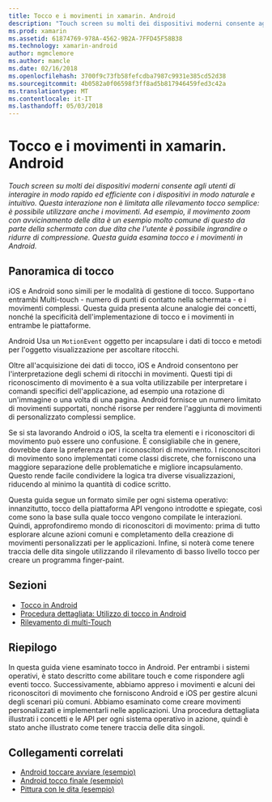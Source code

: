 ```yaml
---
title: Tocco e i movimenti in xamarin. Android
description: "Touch screen su molti dei dispositivi moderni consente agli utenti di interagire in modo rapido ed efficiente con i dispositivi in modo naturale e intuitivo. Questa interazione non è limitata alle rilevamento tocco semplice: è possibile utilizzare anche i movimenti. Ad esempio, il movimento zoom con avvicinamento delle dita è un esempio molto comune di questo da parte della schermata con due dita che l'utente è possibile ingrandire o ridurre di compressione. Questa guida esamina tocco e i movimenti in Android."
ms.prod: xamarin
ms.assetid: 61874769-978A-4562-9B2A-7FFD45F58B38
ms.technology: xamarin-android
author: mgmclemore
ms.author: mamcle
ms.date: 02/16/2018
ms.openlocfilehash: 3700f9c73fb58fefcdba7987c9931e385cd52d38
ms.sourcegitcommit: 4b0582a0f06598f3ff8ad5b817946459fed3c42a
ms.translationtype: MT
ms.contentlocale: it-IT
ms.lasthandoff: 05/03/2018
---
```

# <a name="touch-and-gestures-in-xamarinandroid"></a>Tocco e i movimenti in xamarin. Android

_Touch screen su molti dei dispositivi moderni consente agli utenti di interagire in modo rapido ed efficiente con i dispositivi in modo naturale e intuitivo. Questa interazione non è limitata alle rilevamento tocco semplice: è possibile utilizzare anche i movimenti. Ad esempio, il movimento zoom con avvicinamento delle dita è un esempio molto comune di questo da parte della schermata con due dita che l'utente è possibile ingrandire o ridurre di compressione. Questa guida esamina tocco e i movimenti in Android._

## <a name="touch-overview"></a>Panoramica di tocco

iOS e Android sono simili per le modalità di gestione di tocco. Supportano entrambi Multi-touch - numero di punti di contatto nella schermata - e i movimenti complessi. Questa guida presenta alcune analogie dei concetti, nonché la specificità dell'implementazione di tocco e i movimenti in entrambe le piattaforme.

Android Usa un `MotionEvent` oggetto per incapsulare i dati di tocco e metodi per l'oggetto visualizzazione per ascoltare ritocchi.

Oltre all'acquisizione dei dati di tocco, iOS e Android consentono per l'interpretazione degli schemi di ritocchi in movimenti. Questi tipi di riconoscimento di movimento è a sua volta utilizzabile per interpretare i comandi specifici dell'applicazione, ad esempio una rotazione di un'immagine o una volta di una pagina. Android fornisce un numero limitato di movimenti supportati, nonché risorse per rendere l'aggiunta di movimenti di personalizzato complessi semplice.

Se si sta lavorando Android o iOS, la scelta tra elementi e i riconoscitori di movimento può essere uno confusione. È consigliabile che in genere, dovrebbe dare la preferenza per i riconoscitori di movimento. I riconoscitori di movimento sono implementati come classi discrete, che forniscono una maggiore separazione delle problematiche e migliore incapsulamento. Questo rende facile condividere la logica tra diverse visualizzazioni, riducendo al minimo la quantità di codice scritto.

Questa guida segue un formato simile per ogni sistema operativo: innanzitutto, tocco della piattaforma API vengono introdotte e spiegate, così come sono la base sulla quale tocco vengono compilate le interazioni. Quindi, approfondiremo mondo di riconoscitori di movimento: prima di tutto esplorare alcune azioni comuni e completamento della creazione di movimenti personalizzati per le applicazioni. Infine, si noterà come tenere traccia delle dita singole utilizzando il rilevamento di basso livello tocco per creare un programma finger-paint.

## <a name="sections"></a>Sezioni

-  [Tocco in Android](~/android/app-fundamentals/touch/android-touch-walkthrough.md)
-  [Procedura dettagliata: Utilizzo di tocco in Android](~/android/app-fundamentals/touch/android-touch-walkthrough.md)
-  [Rilevamento di multi-Touch](touch-tracking.md)

## <a name="summary"></a>Riepilogo

In questa guida viene esaminato tocco in Android. Per entrambi i sistemi operativi, è stato descritto come abilitare touch e come rispondere agli eventi tocco. Successivamente, abbiamo appreso i movimenti e alcuni dei riconoscitori di movimento che forniscono Android e iOS per gestire alcuni degli scenari più comuni. Abbiamo esaminato come creare movimenti personalizzati e implementarli nelle applicazioni. Una procedura dettagliata illustrati i concetti e le API per ogni sistema operativo in azione, quindi è stato anche illustrato come tenere traccia delle dita singoli.



## <a name="related-links"></a>Collegamenti correlati

- [Android toccare avviare (esempio)](https://developer.xamarin.com/samples/monodroid/ApplicationFundamentals/Touch_start)
- [Android tocco finale (esempio)](https://developer.xamarin.com/samples/monodroid/ApplicationFundamentals/Touch_final)
- [Pittura con le dita (esempio)](https://developer.xamarin.com/samples/monodroid/ApplicationFundamentals/FingerPaint)
